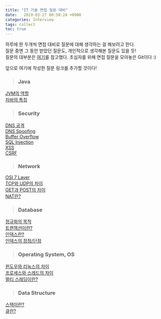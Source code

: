 ```yaml
---
title: "IT 기술 면접 질문 대비"
date:   2019-03-27 00:50:24 +0900
categories: Interview
tags: collect
toc: true
---
```


하루에 한 두개씩 면접 대비로 질문에 대해 생각하는 걸 해보려고 한다.  
질문 중엔 그 동안 받았던 질문도, 개인적으로 생각해본 질문도 있을 듯!  
질문의 대부분은 [여기](https://github.com/JaeYeopHan/Interview_Question_for_Beginner)를 참고했다. 초심자를 위해 면접 질문을 모아놓은 Git이다 :)  
  
앞으로 여기에 작성한 질문 링크를 추가할 것이다!  

> ### Java

[JVM의 역할](https://2ssue.github.io/interview/190327_PJI/)  
[자바의 특징](https://2ssue.github.io/interview/190327_PJI/)  

> ### Security

[DNS 공격](https://2ssue.github.io/interview/190328_PJI/)   
[DNS Spoofing](https://2ssue.github.io/interview/190328_PJI/)  
[Buffer Overflow](https://2ssue.github.io/interview/190406_PJI/)  
[SQL Injection](https://2ssue.github.io/interview/190406_PJI/)  
[XSS](https://2ssue.github.io/interview/190407_PJI/)  
[CSRF](https://2ssue.github.io/interview/190407_PJI/)  

> ### Network

[OSI 7 Layer](https://2ssue.github.io/interview/190329_PJI/)  
[TCP와 UDP의 차이](https://2ssue.github.io/interview/190329_PJI/)  
[GET과 POST의 차이](https://2ssue.github.io/interview/190401_PJI/)  
[NAT란?](https://2ssue.github.io/interview/190401_PJI/)  

> ### Database

[정규화의 목적](https://2ssue.github.io/interview/190402_PJI/)   
[트랜잭션이란?](https://2ssue.github.io/interview/190402_PJI/)  
[인덱스란?](https://2ssue.github.io/interview/190403_PJI/)  
[인덱스의 장점/단점](https://2ssue.github.io/interview/190403_PJI/)  

> ### Operating System, OS

[윈도우와 리눅스의 차이](https://2ssue.github.io/interview/190405_PJI/)  
[프로세스와 스레드의 차이](https://2ssue.github.io/interview/190405_PJI/)  
[멀티 스레딩이란?](https://2ssue.github.io/interview/190405_PJI/)  

> ### Data Structure

[스택이란?](https://2ssue.github.io/interview/190408_PJI/)  
[큐란?](https://2ssue.github.io/interview/190408_PJI/)  